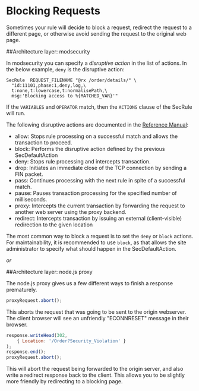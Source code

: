 # Blocking Requests

Sometimes your rule will decide to block a request, redirect the request to a different page, or otherwise avoid sending the request to the original web page.

##Architecture layer: modsecurity

In modsecurity you can specify a *disruptive action* in the list of actions. In the below example, `deny` is the disruptive action:

```ApacheConf
SecRule  REQUEST_FILENAME "@rx /order/details/" \
  "id:11101,phase:1,deny,log,\
  t:none,t:lowercase,t:normalisePath,\
  msg:'Blocking access to %{MATCHED_VAR}'"
```

If the `VARIABLES` and `OPERATOR` match, then the `ACTIONS` clause of the SecRule will run. 

The following disruptive actions are documented in the [Reference Manual](https://github.com/SpiderLabs/ModSecurity/wiki/Reference-Manual#actions):

* allow: Stops rule processing on a successful match and allows the transaction to proceed.
* block: Performs the disruptive action defined by the previous SecDefaultAction
* deny: Stops rule processing and intercepts transaction.
* drop: Initiates an immediate close of the TCP connection by sending a FIN packet.
* pass: Continues processing with the next rule in spite of a successful match.
* pause: Pauses transaction processing for the specified number of milliseconds. 
* proxy: Intercepts the current transaction by forwarding the request to another web server using the proxy backend.
* redirect: Intercepts transaction by issuing an external (client-visible) redirection to the given location

The most common way to block a request is to set the `deny` or `block` actions. For maintainability, it is recommended to use `block`, as that allows the site administrator to specify what should happen in the SecDefaultAction.

_or_

##Architecture layer: node.js proxy

The node.js proxy gives us a few different ways to finish a response prematurely.

```javascript
proxyRequest.abort();
```

This aborts the request that was going to be sent to the origin webserver. The client browser will see an unfriendly "ECONNRESET" message in their browser.

```javascript
response.writeHead(302,
    { Location: '/Order?Security_Violation' }
);
response.end();
proxyRequest.abort();
```

This will abort the request being forwarded to the origin server, and also write a redirect response back to the client. This allows you to be slightly more friendly by redirecting to a blocking page.
